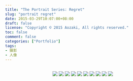```yaml
---
title: "The Portrait Series: Regret"
slug: "portrait regret"
date: 2015-03-29T10:07:00+08:00
draft: false
license: "Copyright © 2015 Aozaki, All rights reserved."
toc: false
comment: false
categories: ["Portfolio"]
tags: 
- 摄影
- 人像
---
```


<br>
<center>
    <img src="https://img.aozaki-kuro.com/20150329_0001.jpg">
    <img src="https://img.aozaki-kuro.com/20150329_0002.jpg">
    <img src="https://img.aozaki-kuro.com/20150329_0003.jpg">
    <img src="https://img.aozaki-kuro.com/20150329_0004.jpg">
    <img src="https://img.aozaki-kuro.com/20150329_0005.jpg">
    <img src="https://img.aozaki-kuro.com/20150329_0006.jpg">
    <img src="https://img.aozaki-kuro.com/20150329_0007.jpg">
    <img src="https://img.aozaki-kuro.com/20150329_0008.jpg">
    <img src="https://img.aozaki-kuro.com/20150329_0009.jpg">
    <img src="https://img.aozaki-kuro.com/20150329_0010.jpg">
</center>

<!--
    Nikon D800
    Nikon AF-S NIKKOR 28mm f/1.8G
    Nikon AF-S NIKKOR 85mm f/1.8G
-->
